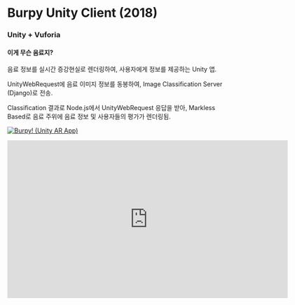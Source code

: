 <h1>Burpy Unity Client (2018)</h1>
<h3>Unity + Vuforia</h3>
<h4>이게 무슨 음료지?</h4>
<p>음료 정보를 실시간 증강현실로 렌더링하여, 사용자에게 정보를 제공하는 Unity 앱.</p>
<p>UnityWebRequest에 음료 이미지 정보를 동봉하여, Image Classification Server (Django)로 전송.</p>
<p>Classification 결과로 Node.js에서 UnityWebRequest 응답을 받아, Markless Based로 음료 주위에 음료 정보 및 사용자들의 평가가 렌더링됨.</p>

[![Burpy! (Unity AR App)](http://img.youtube.com/vi/SZdCRuuuBhg/0.jpg)](http://www.youtube.com/watch?v=SZdCRuuuBhg "Burpy!")

<iframe width="640" height="360" src="https://www.youtube.com/embed/6Az2cNU7gUw" frameborder="0" gesture="media" allowfullscreen=""></iframe>
